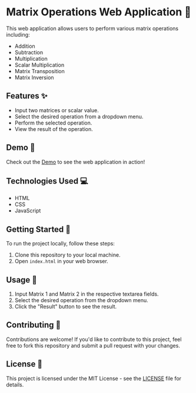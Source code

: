 # Matrix Operations Web Application 🧮

This web application allows users to perform various matrix operations including:

- Addition
- Subtraction
- Multiplication
- Scalar Multiplication
- Matrix Transposition
- Matrix Inversion

## Features ✨

- Input two matrices or scalar value.
- Select the desired operation from a dropdown menu.
- Perform the selected operation.
- View the result of the operation.

## Demo 🚀

Check out the [Demo](https://abhisekhnayek.github.io/Matrix-Operations/) to see the web application in action!

## Technologies Used 💻

- HTML
- CSS
- JavaScript

## Getting Started 🏁

To run the project locally, follow these steps:

1. Clone this repository to your local machine.
2. Open `index.html` in your web browser.

## Usage 📝

1. Input Matrix 1 and Matrix 2 in the respective textarea fields.
2. Select the desired operation from the dropdown menu.
3. Click the "Result" button to see the result.

## Contributing 🤝

Contributions are welcome! If you'd like to contribute to this project, feel free to fork this repository and submit a pull request with your changes.

## License 📄

This project is licensed under the MIT License - see the [LICENSE](LICENSE) file for details.
